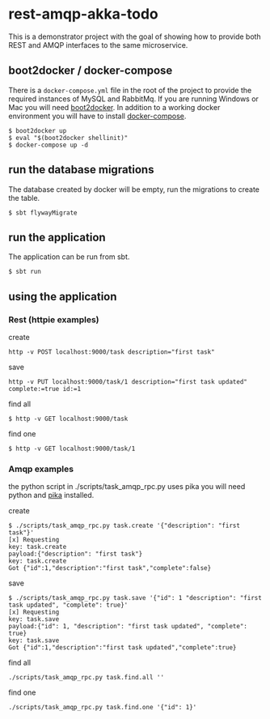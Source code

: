 # rest-amqp-akka-todo

This is a demonstrator project with the goal of showing how to provide both REST and AMQP interfaces 
to the same microservice.

## boot2docker / docker-compose

There is a `docker-compose.yml` file in the root of the project to provide the 
required instances of MySQL and RabbitMq.  If you are running Windows or Mac 
you will need [boot2docker](http://boot2docker.io/).  In addition to a working
docker environment you will have to install 
[docker-compose](https://docs.docker.com/compose/install/).

    $ boot2docker up
    $ eval "$(boot2docker shellinit)"
    $ docker-compose up -d

## run the database migrations

The database created by docker will be empty, run the migrations to create the table.

    $ sbt flywayMigrate

## run the application

The application can be run from sbt.

    $ sbt run

## using the application

### Rest (httpie examples)

create

    http -v POST localhost:9000/task description="first task"

save

    http -v PUT localhost:9000/task/1 description="first task updated" complete:=true id:=1

find all

    $ http -v GET localhost:9000/task

find one

    $ http -v GET localhost:9000/task/1


### Amqp examples

the python script in ./scripts/task_amqp_rpc.py uses pika you will need python 
and [pika](https://pika.readthedocs.org/en/0.9.14/) installed.

create

    $ ./scripts/task_amqp_rpc.py task.create '{"description": "first task"}'
    [x] Requesting
    key: task.create
    payload:{"description": "first task"}
    key: task.create
    Got {"id":1,"description":"first task","complete":false}

save
        
    $ ./scripts/task_amqp_rpc.py task.save '{"id": 1 "description": "first task updated", "complete": true}'
    [x] Requesting
    key: task.save
    payload:{"id": 1, "description": "first task updated", "complete": true}
    key: task.save
    Got {"id":1,"description":"first task updated","complete":true}
    
 find all
    
    ./scripts/task_amqp_rpc.py task.find.all ''
 
 find one
    
    ./scripts/task_amqp_rpc.py task.find.one '{"id": 1}'
